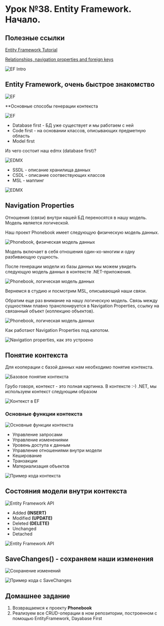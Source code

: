 # Урок №38. Entity Framework. Начало.

## Полезные ссылки


[Entity Framework Tutorial](https://www.entityframeworktutorial.net/)

[Relationships, navigation properties and foreign keys](https://docs.microsoft.com/en-us/ef/ef6/fundamentals/relationships)

![EF Intro](/Module-5/images/ef-intro.png)

## Entity Framework, очень быстрое знакомство

![EF](/Module-5/images/ef-general.png)

**Основные способы генерации контекста

![EF](/Module-5/images/context-creation-ways.png)

- Database first - БД уже существует и мы работаем с ней
- Code first - на основании классов, описывающих предметную область
- Model first

Из чего состоит наш edmx (database first)? 

![EDMX](/Module-5/images/edmx-1.png)

- SSDL - описание хранилища данных
- CSDL - описание соотвествующих классов
- MSL - маппинг

![EDMX](/Module-5/images/edmx-2.png)

## Navigation Properties

Отношения (связи) внутри нашей БД переносятся в нашу модель. Модель является логической.

Наш проект Phonebook имеет следующую физическую модель данных.

![Phonebook, физическая модель данных](/Module-5/images/phonebook-physicalmodel.png)

Модель включает в себя отношения один-ко-многим и одну разбивающую сущность.

После генерации модели из базы данных мы можем увидеть следующую модель данных в контексте .NET-приложения.

![Phonebook, логическая модель данных](/Module-5/images/phonebook-logicalmodel.png)

Вернемся в студию и посмотрим MSL, описывающий наши связи.

Обратим еще раз внимание на нашу логическую модель. Связь между сущностями плавно транспонируется в Navigation Properties, 
ссылку на связанный объект (коллекцию объектов).

![Phonebook, логическая модель данных](/Module-5/images/phonebook-logicalmodel-navigationproperties.png)

Как работают Navigation Properties под капотом.

![Navigation properties, как это устроено](/Module-5/images/navigation-properties-how-does-it-work.png)

## Понятие контекста

Для кооперации с базой данных нам необходимо понятие контекста.

![Базовое понятие контекста](/Module-5/images/context-general.png)

Грубо говоря, контекст - это полная картинка. В контексте :-) .NET, мы используем контекст следующим образом

![Контекст в EF](/Module-5/images/ef-context.png)

### Основные функции контекста

![Основные функции контекста](/Module-5/images/context-tasks.png)

- Управление запросами
- Управление изменениями
- Уровень доступа к данным
- Управление отношениями внутри модели
- Кеширование
- Транзакции
- Материализация объектов

![Пример кода контекста](/Module-5/images/context-code-sample.png)

## Состояния модели внутри контекста

![Entity Framework API](/Module-5/images/entity-framework-api.png)

- Added **(INSERT)**
- Modified **(UPDATE)**
- Deleted **(DELETE)**
- Unchanged
- Detached

![Entity Framework API](/Module-5/images/model-states-queries.png)

## SaveChanges() - сохраняем наши изменения

![Сохранение изменений](/Module-5/images/save-changes.png)

![Пример кода с SaveChanges](/Module-5/images/save-changes-source.png)

## Домашнее задание

1. Возвращаемся к проекту **Phonebook**
2. Реализуем все CRUD-операции в ном репозитории, построенном с помощью EntityFramework, Dayabase First
